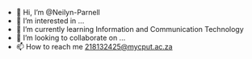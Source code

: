 - 👋 Hi, I’m @Neilyn-Parnell
- 👀 I’m interested in ...
- 🌱 I’m currently learning Information and Communication Technology
- 💞️ I’m looking to collaborate on ...
- 📫 How to reach me 218132425@mycput.ac.za

<!---
Neilyn-Parnell/Neilyn-Parnell is a ✨ special ✨ repository because its `README.md` (this file) appears on your GitHub profile.
You can click the Preview link to take a look at your changes.
--->
